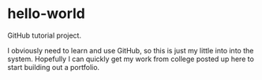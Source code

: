 # hello-world
GitHub tutorial project. 

I obviously need to learn and use GitHub, so this is just my 
little into into the system. Hopefully I can quickly get my 
work from college posted up here to start building out a 
portfolio. 
